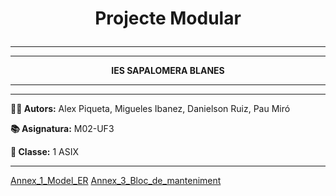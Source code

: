 # <p align="center">Projecte Modular</p>

---
---

<p align="center"><b>IES SAPALOMERA BLANES</b></p>

---

---
**👨‍💻 Autors:** Alex Piqueta, Migueles Ibanez, Danielson Ruiz, Pau Miró

**📚 Asignatura:** M02-UF3

**🏫 Classe:** 1 ASIX

---
[Annex_1_Model_ER](https://github.com/miguelIH/Projecte-Intermodular/blob/main/Annex_1_Model_ER.md)
[Annex_3_Bloc_de_manteniment](https://github.com/miguelIH/Projecte-Intermodular/blob/main/Annex_3_Bloc_de_manteniment.md)
